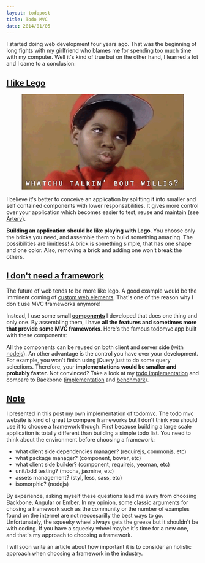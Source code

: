 ```yaml
---
layout: todopost
title: Todo MVC
date: 2014/01/05
---
```


I started doing web development four years ago. That was the beginning of long fights with my girlfriend who blames me for spending too much time with my computer. Well it's kind of true but on the other hand, I learned a lot and I came to a conclusion: 

## <a class="post-section" href="#ilikelego">I like Lego</a>

<figure class="txtcenter">
  <img src="/images/whaat.gif" alt="whatchu talkin' bout willis?" />
</figure>

I believe it's better to conceive an application by splitting it into smaller and self contained components with lower responsabilities. It gives more control over your application which becomes easier to test, reuse and maintain (see [Artery](http://github.com/bredele/artery)).

**Building an application should be like playing with Lego**. You choose only the bricks you need, and assemble them to build something amazing. The possibilities are limitless! A brick is something simple, that has one shape and one color. Also, removing a brick and adding one won't break the others.



## <a class="post-section" href="#noframework">I don't need a framework</a>

The future of web tends to be more like lego. A good example would be the imminent coming of [custom web elements](http://www.html5rocks.com/en/tutorials/webcomponents/customelements/). That's one of the reason why I don't use MVC frameworks anymore!

<p class="todo-container">
  Instead, I use some <strong>small <a href="http://github.com/bredele">components</a></strong> I developed that does one thing and only one. By assembling them, I have <strong>all the features and sometimes more that provide some MVC frameworks</strong>. Here's the famous todomvc app built with these components:
</p>

All the components can be reused on both client and server side (with [nodejs](http://nodejs.org/)). An other advantage is the control you have over your development. For example, you won't finish using jQuery just to do some query selections. Therefore, your **implementations would be smaller and probably faster**. Not convinced? Take a look at my [todo implementation](https://raw2.github.com/bredele/todo/gh-pages/index.js) and 
compare to Backbone ([implementation](https://github.com/tastejs/todomvc/tree/gh-pages/architecture-examples/backbone/js) and [benchmark](http://swannodette.github.io/todomvc/architecture-examples/backbone/index.html)).

## <a class="post-section" href="#note">Note</a>

I presented in this post my own implementation of [todomvc](http://todomvc.com/). The todo mvc website is kind of great to compare frameworks but I don't think you should use it to choose a framework though. First because building a large scale application is totally different than building a simple todo list. You need to think about the environment before choosing a framework:
  - what client side dependencies manager? (requirejs, commonjs, etc)
  - what package manager? (component, bower, etc)
  - what client side builder? (component, requirejs, yeoman, etc)
  - unit/bdd testing? (mocha, jasmine, etc)
  - assets management? (styl, less, sass, etc)
  - isomorphic? (nodejs)

By experience, asking myself these questions lead me away from choosing Backbone, Angular or Ember. In my opinion, some classic arguments for chosing a framework such as the community or the number of examples found on the internet are not neccesarilly the best ways to go. Unfortunately, the squeeky wheel always gets the greese but it shouldn't be with coding. If you have a squeeky wheel maybe it's time for a new one, and that's my approach to choosing a framework.

I will soon write an article about how important it is to consider an holistic approach when choosing a framework in the industry.

